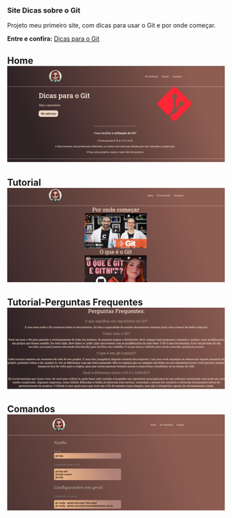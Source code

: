 ### Site Dicas sobre o Git
 Projeto meu primeiro site, com dicas para usar o Git e por onde começar.

**Entre e confira:** [Dicas para o Git](https://app.netlify.com/sites/site-dicas-git/deploys)

## Home![pagina1](img/home.png)
## Tutorial![pagina2](img/tutorial.png)
##  Tutorial-Perguntas Frequentes![pagina2](img/turorial2.png)
## Comandos![pagina2](img/comandos.png)